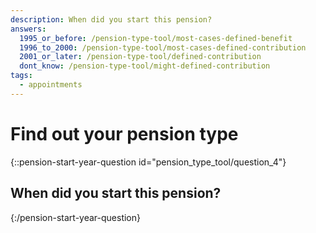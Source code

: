 ```yaml
---
description: When did you start this pension?
answers:
  1995_or_before: /pension-type-tool/most-cases-defined-benefit
  1996_to_2000: /pension-type-tool/most-cases-defined-contribution
  2001_or_later: /pension-type-tool/defined-contribution
  dont_know: /pension-type-tool/might-defined-contribution
tags:
  - appointments
---
```


# Find out your pension type

{::pension-start-year-question id="pension_type_tool/question_4"}
## When did you start this pension?

{:/pension-start-year-question}
